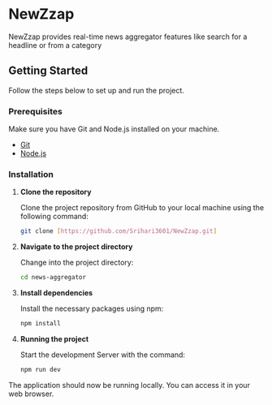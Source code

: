 # NewZzap

NewZzap provides real-time news aggregator features like search for a headline or from a category 


## Getting Started

Follow the steps below to set up and run the project.

### Prerequisites

Make sure you have Git and Node.js installed on your machine.

- [Git](https://git-scm.com/)
- [Node.js](https://nodejs.org/)

### Installation

1. **Clone the repository**

   Clone the project repository from GitHub to your local machine using the following command:

   ```bash
   git clone [https://github.com/Srihari3601/NewZzap.git]

2. **Navigate to the project directory**

   Change into the project directory:

   ```bash
   cd news-aggregator


3. **Install dependencies**

   Install the necessary packages using npm:

      ```bash
   npm install
4. **Running the project**

   Start the development Server with the command:
   
      ```bash
   npm run dev


The application should now be running locally. You can access it in your web browser.
   

